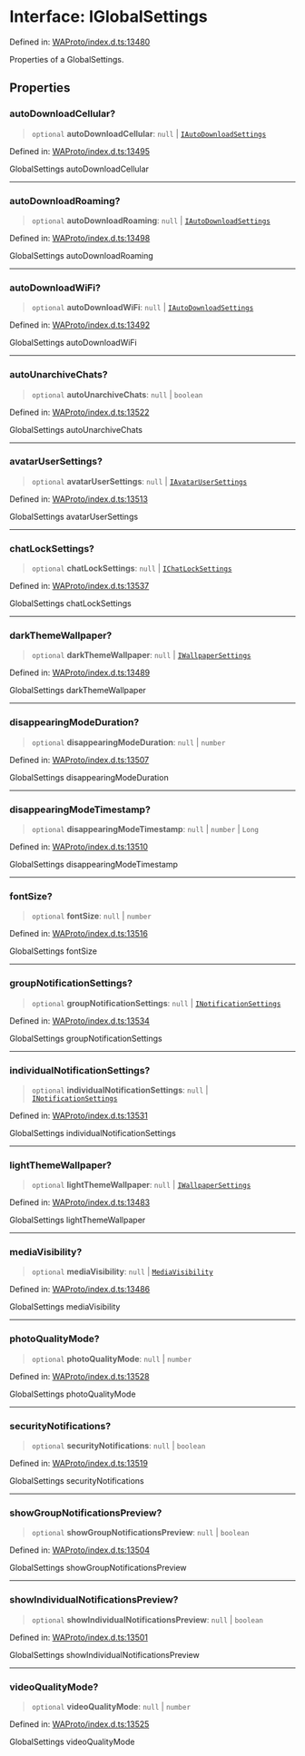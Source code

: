 # Interface: IGlobalSettings

Defined in: [WAProto/index.d.ts:13480](https://github.com/Fokusdotid/Baileys/blob/c2e37a764497a58082d1525ba2f083f341e3eefa/WAProto/index.d.ts#L13480)

Properties of a GlobalSettings.

## Properties

### autoDownloadCellular?

> `optional` **autoDownloadCellular**: `null` \| [`IAutoDownloadSettings`](IAutoDownloadSettings.md)

Defined in: [WAProto/index.d.ts:13495](https://github.com/Fokusdotid/Baileys/blob/c2e37a764497a58082d1525ba2f083f341e3eefa/WAProto/index.d.ts#L13495)

GlobalSettings autoDownloadCellular

***

### autoDownloadRoaming?

> `optional` **autoDownloadRoaming**: `null` \| [`IAutoDownloadSettings`](IAutoDownloadSettings.md)

Defined in: [WAProto/index.d.ts:13498](https://github.com/Fokusdotid/Baileys/blob/c2e37a764497a58082d1525ba2f083f341e3eefa/WAProto/index.d.ts#L13498)

GlobalSettings autoDownloadRoaming

***

### autoDownloadWiFi?

> `optional` **autoDownloadWiFi**: `null` \| [`IAutoDownloadSettings`](IAutoDownloadSettings.md)

Defined in: [WAProto/index.d.ts:13492](https://github.com/Fokusdotid/Baileys/blob/c2e37a764497a58082d1525ba2f083f341e3eefa/WAProto/index.d.ts#L13492)

GlobalSettings autoDownloadWiFi

***

### autoUnarchiveChats?

> `optional` **autoUnarchiveChats**: `null` \| `boolean`

Defined in: [WAProto/index.d.ts:13522](https://github.com/Fokusdotid/Baileys/blob/c2e37a764497a58082d1525ba2f083f341e3eefa/WAProto/index.d.ts#L13522)

GlobalSettings autoUnarchiveChats

***

### avatarUserSettings?

> `optional` **avatarUserSettings**: `null` \| [`IAvatarUserSettings`](IAvatarUserSettings.md)

Defined in: [WAProto/index.d.ts:13513](https://github.com/Fokusdotid/Baileys/blob/c2e37a764497a58082d1525ba2f083f341e3eefa/WAProto/index.d.ts#L13513)

GlobalSettings avatarUserSettings

***

### chatLockSettings?

> `optional` **chatLockSettings**: `null` \| [`IChatLockSettings`](IChatLockSettings.md)

Defined in: [WAProto/index.d.ts:13537](https://github.com/Fokusdotid/Baileys/blob/c2e37a764497a58082d1525ba2f083f341e3eefa/WAProto/index.d.ts#L13537)

GlobalSettings chatLockSettings

***

### darkThemeWallpaper?

> `optional` **darkThemeWallpaper**: `null` \| [`IWallpaperSettings`](IWallpaperSettings.md)

Defined in: [WAProto/index.d.ts:13489](https://github.com/Fokusdotid/Baileys/blob/c2e37a764497a58082d1525ba2f083f341e3eefa/WAProto/index.d.ts#L13489)

GlobalSettings darkThemeWallpaper

***

### disappearingModeDuration?

> `optional` **disappearingModeDuration**: `null` \| `number`

Defined in: [WAProto/index.d.ts:13507](https://github.com/Fokusdotid/Baileys/blob/c2e37a764497a58082d1525ba2f083f341e3eefa/WAProto/index.d.ts#L13507)

GlobalSettings disappearingModeDuration

***

### disappearingModeTimestamp?

> `optional` **disappearingModeTimestamp**: `null` \| `number` \| `Long`

Defined in: [WAProto/index.d.ts:13510](https://github.com/Fokusdotid/Baileys/blob/c2e37a764497a58082d1525ba2f083f341e3eefa/WAProto/index.d.ts#L13510)

GlobalSettings disappearingModeTimestamp

***

### fontSize?

> `optional` **fontSize**: `null` \| `number`

Defined in: [WAProto/index.d.ts:13516](https://github.com/Fokusdotid/Baileys/blob/c2e37a764497a58082d1525ba2f083f341e3eefa/WAProto/index.d.ts#L13516)

GlobalSettings fontSize

***

### groupNotificationSettings?

> `optional` **groupNotificationSettings**: `null` \| [`INotificationSettings`](INotificationSettings.md)

Defined in: [WAProto/index.d.ts:13534](https://github.com/Fokusdotid/Baileys/blob/c2e37a764497a58082d1525ba2f083f341e3eefa/WAProto/index.d.ts#L13534)

GlobalSettings groupNotificationSettings

***

### individualNotificationSettings?

> `optional` **individualNotificationSettings**: `null` \| [`INotificationSettings`](INotificationSettings.md)

Defined in: [WAProto/index.d.ts:13531](https://github.com/Fokusdotid/Baileys/blob/c2e37a764497a58082d1525ba2f083f341e3eefa/WAProto/index.d.ts#L13531)

GlobalSettings individualNotificationSettings

***

### lightThemeWallpaper?

> `optional` **lightThemeWallpaper**: `null` \| [`IWallpaperSettings`](IWallpaperSettings.md)

Defined in: [WAProto/index.d.ts:13483](https://github.com/Fokusdotid/Baileys/blob/c2e37a764497a58082d1525ba2f083f341e3eefa/WAProto/index.d.ts#L13483)

GlobalSettings lightThemeWallpaper

***

### mediaVisibility?

> `optional` **mediaVisibility**: `null` \| [`MediaVisibility`](../enumerations/MediaVisibility.md)

Defined in: [WAProto/index.d.ts:13486](https://github.com/Fokusdotid/Baileys/blob/c2e37a764497a58082d1525ba2f083f341e3eefa/WAProto/index.d.ts#L13486)

GlobalSettings mediaVisibility

***

### photoQualityMode?

> `optional` **photoQualityMode**: `null` \| `number`

Defined in: [WAProto/index.d.ts:13528](https://github.com/Fokusdotid/Baileys/blob/c2e37a764497a58082d1525ba2f083f341e3eefa/WAProto/index.d.ts#L13528)

GlobalSettings photoQualityMode

***

### securityNotifications?

> `optional` **securityNotifications**: `null` \| `boolean`

Defined in: [WAProto/index.d.ts:13519](https://github.com/Fokusdotid/Baileys/blob/c2e37a764497a58082d1525ba2f083f341e3eefa/WAProto/index.d.ts#L13519)

GlobalSettings securityNotifications

***

### showGroupNotificationsPreview?

> `optional` **showGroupNotificationsPreview**: `null` \| `boolean`

Defined in: [WAProto/index.d.ts:13504](https://github.com/Fokusdotid/Baileys/blob/c2e37a764497a58082d1525ba2f083f341e3eefa/WAProto/index.d.ts#L13504)

GlobalSettings showGroupNotificationsPreview

***

### showIndividualNotificationsPreview?

> `optional` **showIndividualNotificationsPreview**: `null` \| `boolean`

Defined in: [WAProto/index.d.ts:13501](https://github.com/Fokusdotid/Baileys/blob/c2e37a764497a58082d1525ba2f083f341e3eefa/WAProto/index.d.ts#L13501)

GlobalSettings showIndividualNotificationsPreview

***

### videoQualityMode?

> `optional` **videoQualityMode**: `null` \| `number`

Defined in: [WAProto/index.d.ts:13525](https://github.com/Fokusdotid/Baileys/blob/c2e37a764497a58082d1525ba2f083f341e3eefa/WAProto/index.d.ts#L13525)

GlobalSettings videoQualityMode

